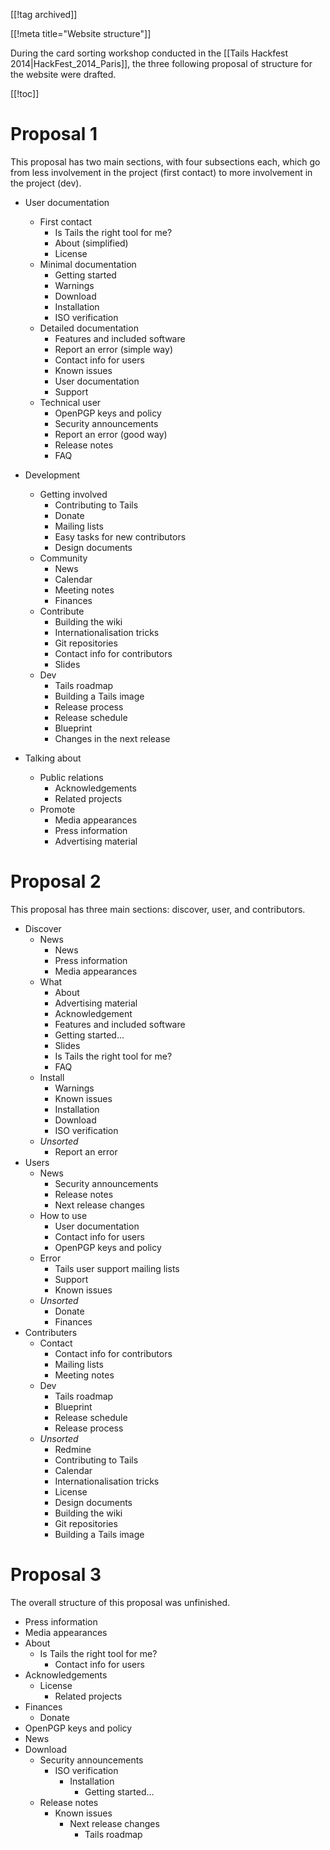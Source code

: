 [[!tag archived]]

[[!meta title="Website structure"]]

During the card sorting workshop conducted in the [[Tails Hackfest
2014|HackFest_2014_Paris]], the three following proposal of structure for the
website were drafted.

[[!toc]]

Proposal 1
==========

This proposal has two main sections, with four subsections each, which go from
less involvement in the project (first contact) to more involvement in the
project (dev).

- User documentation
  - First contact
    - Is Tails the right tool for me?
    - About (simplified)
    - License
  - Minimal documentation
    - Getting started
    - Warnings
    - Download
    - Installation
    - ISO verification
  - Detailed documentation
    - Features and included software
    - Report an error (simple way)
    - Contact info for users
    - Known issues
    - User documentation
    - Support
  - Technical user
    - OpenPGP keys and policy
    - Security announcements
    - Report an error (good way)
    - Release notes
    - FAQ
- Development
  - Getting involved
    - Contributing to Tails
    - Donate
    - Mailing lists
    - Easy tasks for new contributors
    - Design documents
  - Community
    - News
    - Calendar
    - Meeting notes
    - Finances
  - Contribute
    - Building the wiki
    - Internationalisation tricks
    - Git repositories
    - Contact info for contributors
    - Slides
  - Dev
    - Tails roadmap
    - Building a Tails image
    - Release process
    - Release schedule
    - Blueprint
    - Changes in the next release

- Talking about
  - Public relations
    - Acknowledgements
    - Related projects
  - Promote
    - Media appearances
    - Press information
    - Advertising material

Proposal 2
==========

This proposal has three main sections: discover, user, and contributors.

- Discover
  - News
    - News
    - Press information
    - Media appearances
  - What
    - About
    - Advertising material
    - Acknowledgement
    - Features and included software
    - Getting started...
    - Slides
    - Is Tails the right tool for me?
    - FAQ
  - Install
    - Warnings
    - Known issues
    - Installation
    - Download
    - ISO verification
  - *Unsorted*
    - Report an error
- Users
  - News
    - Security announcements
    - Release notes
    - Next release changes
  - How to use
    - User documentation
    - Contact info for users
    - OpenPGP keys and policy
  - Error
    - Tails user support mailing lists
    - Support
    - Known issues
  - *Unsorted*
    - Donate
    - Finances
- Contributers
  - Contact
    - Contact info for contributors
    - Mailing lists
    - Meeting notes
  - Dev
    - Tails roadmap
    - Blueprint
    - Release schedule
    - Release process
  - *Unsorted*
    - Redmine
    - Contributing to Tails
    - Calendar
    - Internationalisation tricks
    - License
    - Design documents
    - Building the wiki
    - Git repositories
    - Building a Tails image

Proposal 3
==========

The overall structure of this proposal was unfinished.

- Press information
- Media appearances
- About
  - Is Tails the right tool for me?
    - Contact info for users
- Acknowledgements
  - License
    - Related projects
- Finances
  - Donate
- OpenPGP keys and policy
- News
- Download
  - Security announcements
    - ISO verification
      - Installation
        - Getting started...
  - Release notes
    - Known issues
      - Next release changes
        - Tails roadmap

